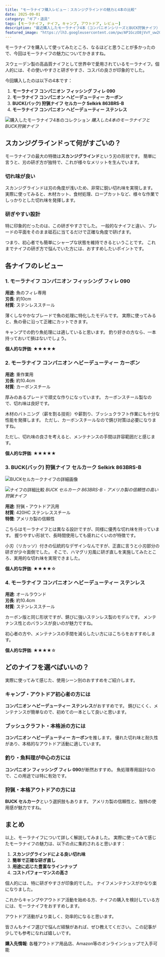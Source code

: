 ```yaml
---
title: "モーラナイフ購入レビュー：スカンジグラインドの魅力と4本の比較"
date: 2025-09-01
category: "ギア・道具"
tags: [モーラナイフ, ナイフ, キャンプ, アウトドア, レビュー]
description: "最近購入したモーラナイフ4本（コンパニオンシリーズとBUCK狩猟ナイフ）の詳細レビュー。スカンジグラインドの切れ味と研ぎやすさについて"
featured_image: "https://lh3.googleusercontent.com/pw/AP1GczO8jVvY_uw2GmvpSAS-uPGvvj7_dVOG3K82LqRbYjTWsPzmx7x7PMiBykylAlIAMfSy7eYLRZjez5Ih3-UzNWX490418ckalY7sHnIVD8TKX8Ingn2lomo00oy6iP3sGEtdqdLpmHgUsfruB-WIORdKwg=s1000-no-gm?authuser=0"
---
```


<!-- モーラナイフ写真: https://photos.app.goo.gl/zSZaH59H8htqxdwu7 -->

モーラナイフを購入して使ってみたところ、なるほどと思うことが多かったので、今回はモーラナイフの魅力についてかきますね。

スウェーデン製の高品質ナイフとして世界中で愛用されているモーラナイフ。個人的には、その使いやすさと研ぎやすさ、コスパの良さが印象的でした。

今回購入したのは以下の4本です：

1. **モーラナイフ コンパニオン フィッシング フィレ 090**
2. **モーラナイフ コンパニオン ヘビーデューティー カーボン**
3. **BUCK(バック) 狩猟ナイフ セルカーク Selkirk 863BRS-B**
4. **モーラナイフ コンパニオン ヘビーデューティー ステンレス**

![購入したモーラナイフ4本のコレクション](https://lh3.googleusercontent.com/pw/AP1GczO8jVvY_uw2GmvpSAS-uPGvvj7_dVOG3K82LqRbYjTWsPzmx7x7PMiBykylAlIAMfSy7eYLRZjez5Ih3-UzNWX490418ckalY7sHnIVD8TKX8Ingn2lomo00oy6iP3sGEtdqdLpmHgUsfruB-WIORdKwg=s1000-no-gm?authuser=0)
*購入した4本のモーラナイフとBUCK狩猟ナイフ*

## スカンジグラインドって何がすごいの？

モーラナイフの最大の特徴は**スカンジグラインド**という刃の形状です。
簡単に言うと、刃の研ぎ方が独特で、これが様々なメリットを生んでいます。

### 切れ味が良い
スカンジグラインドは刃の角度が浅いため、非常に鋭い切れ味を実現します。
実際に使ってみると、木材カット、食材処理、ロープカットなど、様々な作業でしっかりとした切れ味を発揮します。

### 研ぎやすい設計
特に印象的だったのは、この研ぎやすさでした。
一般的なナイフと違い、ブレードの平面をそのまま砥石に当てるだけで正確な角度で研げます。

つまり、初心者でも簡単にシャープな状態を維持できるということです。
これまでナイフの研ぎ方で悩んでいた方には、おすすめしたいポイントです。

## 各ナイフのレビュー

### 1. モーラナイフ コンパニオン フィッシング フィレ 090

**用途**: 魚のフィレ専用  
**刃長**: 約10cm  
**材質**: ステンレススチール

薄くしなやかなブレードで魚の処理に特化したモデルです。
実際に使ってみると、魚の骨に沿って正確にカットできます。

キャンプでの釣り魚処理には適していると思います。
釣り好きの方なら、一本持っておいて損はないでしょう。

**個人的な評価**: ★★★★★

### 2. モーラナイフ コンパニオン ヘビーデューティー カーボン

**用途**: 重作業用  
**刃長**: 約10.4cm  
**材質**: カーボンスチール

厚みのあるブレードで頑丈な作りになっています。
カーボンスチール製なので、切れ味は良好です。

木材のバトニング（薪を割る技術）や薪割り、ブッシュクラフト作業にも十分な性能を発揮します。
ただし、カーボンスチールなので錆び対策は必要になりますね。

ただし、切れ味の良さを考えると、メンテナンスの手間は許容範囲だと感じます。

**個人的な評価**: ★★★★★

### 3. BUCK(バック) 狩猟ナイフ セルカーク Selkirk 863BRS-B

![BUCKセルカークナイフの詳細画像](https://lh3.googleusercontent.com/pw/AP1GczOFe6q9UjCFpr4AW32S-WmMd-AaPcxv7F1bOWopwnX-coJJ0ap6BK96Y--gO4kyof4WYXvvU7ttyqRxxyZphrVuAWcpXoMuFLl3O_e_Pz-3R29_grP9Ec6PT6S30ui-mVi9qa56jBAr25CREoG8EV0Y4w=s1000-no-gm?authuser=0)

![ナイフの詳細比較](https://lh3.googleusercontent.com/pw/AP1GczN1nB6abVqJc5i4Xe24QyVEdBiW6KrIsLuaPcvvLMa3x3G0YkScQKyIqfosa8KCXIa7A9_VTJhccX7ccIdP_K4fNlamFlnDqOEmrap9ofKZvHsngELQ2QW15CvVd_61fw4zabIfyRPHsIzIAGrp4JEbyg=s1000-no-gm?authuser=0)
*BUCK セルカーク 863BRS-B - アメリカ製の信頼性の高い狩猟ナイフ*

**用途**: 狩猟・アウトドア汎用  
**材質**: 420HC ステンレススチール  
**特徴**: アメリカ製の信頼性

こちらはモーラナイフとは異なる設計ですが、同様に優秀な切れ味を持っています。
握りやすい形状で、長時間使用しても疲れにくいのが特徴です。

小刃（リカッソ）付きの伝統的なデザインなんですが、正直に言うと小刃部分の研ぎが少々面倒でした。
そこで、ハマグリ刃風に研ぎ直しを実施してみたところ、実用的な切れ味を実現できました。

**個人的な評価**: ★★★★☆

### 4. モーラナイフ コンパニオン ヘビーデューティー ステンレス

**用途**: オールラウンド  
**刃長**: 約10.4cm  
**材質**: ステンレススチール

カーボン版と同じ形状ですが、錆びに強いステンレス製のモデルです。
メンテナンス性とのバランスが良いのが魅力ですね。

初心者の方や、メンテナンスの手間を減らしたい方にはこちらをおすすめします。

**個人的な評価**: ★★★★☆

## どのナイフを選べばいいの？

実際に使ってみて感じた、使用シーン別のおすすめをご紹介します。

### キャンプ・アウトドア初心者の方には
**コンパニオン ヘビーデューティー ステンレス**がおすすめです。
錆びにくく、メンテナンスが簡単なので、初めての一本として良いと思います。

### ブッシュクラフト・本格派の方には
**コンパニオン ヘビーデューティー カーボン**を推します。
優れた切れ味と耐久性があり、本格的なアウトドア活動に適しています。

### 釣り・魚料理が中心の方には
**コンパニオン フィッシング フィレ 090**が断然おすすめ。
魚処理専用設計なので、この用途では特に有効です。

### 狩猟・本格アウトドアの方には
**BUCK セルカーク**という選択肢もあります。
アメリカ製の信頼性と、独特の使用感が魅力ですね。

## まとめ

以上、モーラナイフについて詳しく解説してみました。
実際に使ってみて感じたモーラナイフの魅力は、以下の点に集約されると思います：

1. **スカンジグラインドによる良い切れ味**
2. **簡単で正確な研ぎ直し**
3. **用途に応じた豊富なラインナップ**
4. **コストパフォーマンスの高さ**

個人的には、特に研ぎやすさが印象的でした。
ナイフメンテナンスがかなり楽になりました。

これからキャンプやアウトドア活動を始める方、ナイフの購入を検討している方には、モーラナイフをおすすめします。

アウトドア活動がより楽しく、効率的になると思います。

皆さんもナイフ選びで悩んだ経験があれば、ぜひ教えてください。
この記事が少しでも参考になれば嬉しいです。

**購入先情報**: 各種アウトドア用品店、Amazon等のオンラインショップで入手可能